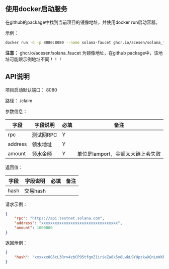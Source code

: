 ## 使用docker启动服务

在github的package中找到当前项目的镜像地址，并使用docker run启动容器。

示例：

```bash
docker run -d -p 8080:8080 --name solana-faucet ghcr.io/acesen/solana_faucet
```

**注意：** ghcr.io/acesen/solana_faucet 为镜像地址，在github package中，该地址可能跟示例地址不同！！！



## API说明

项目启动默认端口： 8080

路径： /claim

参数信息：

| 字段    | 字段说明  | 必填 | 备注                              |
| ------- | --------- | ---- | --------------------------------- |
| rpc     | 测试网RPC | Y    |                                   |
| address | 领水地址  | Y    |                                   |
| amount  | 领水金额  | Y    | 单位是lamport，金额太大链上会失败 |

返回值：

| 字段 | 字段说明 | 必填 | 备注 |
| ---- | -------- | ---- | ---- |
| hash | 交易hash |      |      |

请求示例：

```json
{
    "rpc": "https://api.testnet.solana.com",
    "address": "xxxxxxxxxxxxxxxxxxxxxxxxxxxxxxxxxx",
    "amount": 1000000
}
```

返回示例：

```json
{
    "hash": "xxxxxx8G5cL3Rrv4zbCP95tfgnZ1irieZa8k5y8LwkL9YUpzkwXQnLnWXbNNAZL7WsHiWZHzmyY67HWbhkdxxxxxx"
}
```

